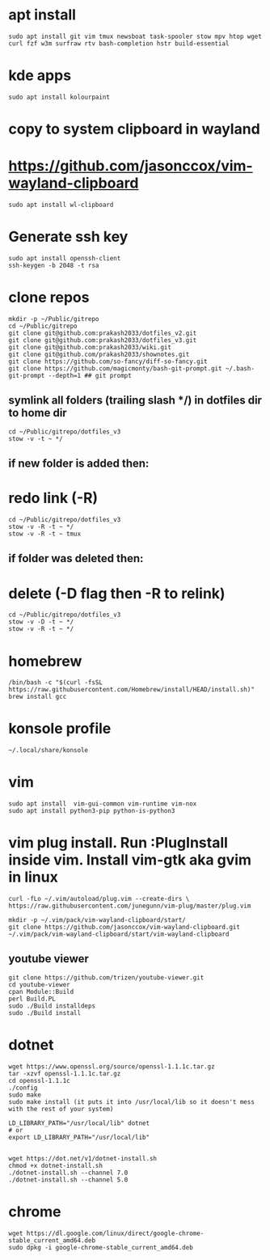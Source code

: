 # apt install
    sudo apt install git vim tmux newsboat task-spooler stow mpv htop wget curl fzf w3m surfraw rtv bash-completion hstr build-essential
# kde apps
    sudo apt install kolourpaint

# copy to system clipboard in wayland
# https://github.com/jasonccox/vim-wayland-clipboard
    sudo apt install wl-clipboard

# Generate ssh key
    sudo apt install openssh-client
    ssh-keygen -b 2048 -t rsa

# clone repos
    mkdir -p ~/Public/gitrepo
    cd ~/Public/gitrepo
    git clone git@github.com:prakash2033/dotfiles_v2.git
    git clone git@github.com:prakash2033/dotfiles_v3.git
    git clone git@github.com:prakash2033/wiki.git
    git clone git@github.com/prakash2033/shownotes.git
    git clone https://github.com/so-fancy/diff-so-fancy.git
    git clone https://github.com/magicmonty/bash-git-prompt.git ~/.bash-git-prompt --depth=1 ## git prompt

## symlink all folders (trailing slash */) in dotfiles dir to home dir
    cd ~/Public/gitrepo/dotfiles_v3
    stow -v -t ~ */

## if new folder is added then:
# redo link (-R)
    cd ~/Public/gitrepo/dotfiles_v3
    stow -v -R -t ~ */
    stow -v -R -t ~ tmux

## if folder was deleted then:
# delete (-D flag then -R to relink)
    cd ~/Public/gitrepo/dotfiles_v3
    stow -v -D -t ~ */
    stow -v -R -t ~ */

# homebrew
    /bin/bash -c "$(curl -fsSL https://raw.githubusercontent.com/Homebrew/install/HEAD/install.sh)"
    brew install gcc

# konsole profile
    ~/.local/share/konsole

# vim
    sudo apt install  vim-gui-common vim-runtime vim-nox
    sudo apt install python3-pip python-is-python3
# vim plug install. Run :PlugInstall inside vim. Install vim-gtk aka gvim in linux
    curl -fLo ~/.vim/autoload/plug.vim --create-dirs \
    https://raw.githubusercontent.com/junegunn/vim-plug/master/plug.vim

    mkdir -p ~/.vim/pack/vim-wayland-clipboard/start/
    git clone https://github.com/jasonccox/vim-wayland-clipboard.git ~/.vim/pack/vim-wayland-clipboard/start/vim-wayland-clipboard

## youtube viewer
    git clone https://github.com/trizen/youtube-viewer.git
    cd youtube-viewer
    cpan Module::Build 
    perl Build.PL
    sudo ./Build installdeps
    sudo ./Build install

# dotnet
    wget https://www.openssl.org/source/openssl-1.1.1c.tar.gz
    tar -xzvf openssl-1.1.1c.tar.gz
    cd openssl-1.1.1c
    ./config
    sudo make
    sudo make install (it puts it into /usr/local/lib so it doesn't mess with the rest of your system)

    LD_LIBRARY_PATH="/usr/local/lib" dotnet
    # or
    export LD_LIBRARY_PATH="/usr/local/lib"


    wget https://dot.net/v1/dotnet-install.sh
    chmod +x dotnet-install.sh
    ./dotnet-install.sh --channel 7.0
    ./dotnet-install.sh --channel 5.0

# chrome
    wget https://dl.google.com/linux/direct/google-chrome-stable_current_amd64.deb
    sudo dpkg -i google-chrome-stable_current_amd64.deb
